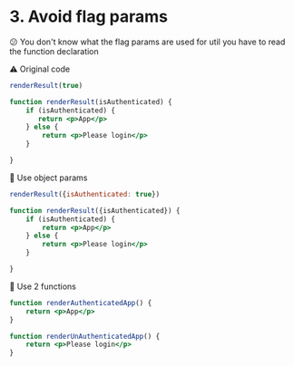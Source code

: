 # 3. Avoid flag params

😕 You don't know what the flag params are used for util you have to read the function declaration

⚠️ Original code
```jsx
renderResult(true)

function renderResult(isAuthenticated) {
    if (isAuthenticated) {
       return <p>App</p>
    } else {
        return <p>Please login</p>
    }

}
```

🐨 Use object params
```jsx
renderResult({isAuthenticated: true})

function renderResult({isAuthenticated}) {
    if (isAuthenticated) {
        return <p>App</p>
    } else {
        return <p>Please login</p>
    }

}
```

🐨 Use 2 functions
```jsx
function renderAuthenticatedApp() {
    return <p>App</p>
}

function renderUnAuthenticatedApp() {
    return <p>Please login</p>
}
```



